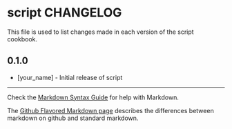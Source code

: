 script CHANGELOG
================

This file is used to list changes made in each version of the script cookbook.

0.1.0
-----
- [your_name] - Initial release of script

- - -
Check the [Markdown Syntax Guide](http://daringfireball.net/projects/markdown/syntax) for help with Markdown.

The [Github Flavored Markdown page](http://github.github.com/github-flavored-markdown/) describes the differences between markdown on github and standard markdown.

